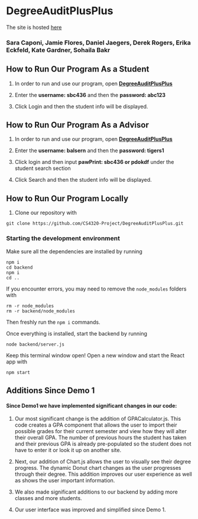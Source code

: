 # DegreeAuditPlusPlus
The site is hosted [here](http://ec2-52-14-173-245.us-east-2.compute.amazonaws.com:3000)

### Sara Caponi, Jamie Flores, Daniel Jaegers, Derek Rogers, Erika Eckfeld, Kate Gardner, Sohaila Bakr


## How to Run Our Program As a Student

1. In order to run and use our program, open [****DegreeAuditPlusPlus****](HTTPS://TINYURL.COM/YC2JQ4SW)

2. Enter the ****username: sbc436**** and then the ****password: abc123****

3. Click Login and then the student info will be displayed.

  

## How to Run Our Program As a Advisor

1. In order to run and use our program, open [****DegreeAuditPlusPlus****](HTTPS://TINYURL.COM/YC2JQ4SW)

2. Enter the ****username: balsern**** and then the ****password: tigers1****

3. Click login and then input ****pawPrint: sbc436 or pdokdf**** under the student search section

34. Click Search and then the student info will be displayed. 

## How to Run Our Program Locally

1.  Clone our repository with 
```
git clone https://github.com/CS4320-Project/DegreeAuditPlusPlus.git
```

### Starting the development environment

Make sure all the dependencies are installed by running

```
npm i
cd backend
npm i
cd ..
```

If you encounter errors, you may need to remove the `node_modules` folders with

```
rm -r node_modules
rm -r backend/node_modules
```

Then freshly run the `npm i` commands.

Once everything is installed, start the backend by running
```
node backend/server.js
```

Keep this terminal window open! Open a new window and start the React app with

```
npm start
```

## Additions Since Demo 1
#### Since Demo1 we have implemented significant changes in our code:
1. Our most significant change is the addition of GPACalculator.js. This code creates a GPA component  that allows the user to import their possible grades for their current semester and view how they will alter their overall GPA. The number of previous hours the student has taken and their previous GPA is already pre-populated so the student does not have to enter it or look it up on another site. 

2.  Next, our addition of Chart.js allows the user to visually see their degree progress. The dynamic Donut chart changes as the user progresses through their degree. This addition improves our user experience as well as shows the user important information. 

3.  We also made significant additions to our backend by adding more classes and more students. 
4. Our user interface was improved and simplified since Demo 1. 

<!--stackedit_data:
eyJoaXN0b3J5IjpbLTE5Njc2MzY3OTAsNzY5NzExMjQ0LC01ND
I0NzA5NzMsNzMwOTk4MTE2XX0=
-->
